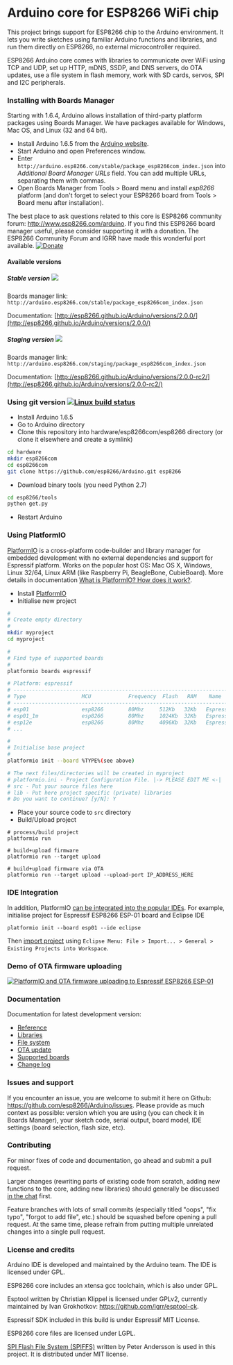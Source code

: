 Arduino core for ESP8266 WiFi chip
===========================================

This project brings support for ESP8266 chip to the Arduino environment. It lets you write sketches using familiar Arduino functions and libraries, and run them directly on ESP8266, no external microcontroller required.

ESP8266 Arduino core comes with libraries to communicate over WiFi using TCP and UDP, set up HTTP, mDNS, SSDP, and DNS servers, do OTA updates, use a file system in flash memory, work with SD cards, servos, SPI and I2C peripherals.

### Installing with Boards Manager ###

Starting with 1.6.4, Arduino allows installation of third-party platform packages using Boards Manager. We have packages available for Windows, Mac OS, and Linux (32 and 64 bit).

- Install Arduino 1.6.5 from the [Arduino website](http://www.arduino.cc/en/main/software).
- Start Arduino and open Preferences window.
- Enter ```http://arduino.esp8266.com/stable/package_esp8266com_index.json``` into *Additional Board Manager URLs* field. You can add multiple URLs, separating them with commas.
- Open Boards Manager from Tools > Board menu and install *esp8266* platform (and don't forget to select your ESP8266 board from Tools > Board menu after installation).

The best place to ask questions related to this core is ESP8266 community forum: http://www.esp8266.com/arduino.
If you find this ESP8266 board manager useful, please consider supporting it with a donation. The ESP8266 Community Forum and IGRR have made this wonderful port available.
[![Donate](https://img.shields.io/badge/paypal-donate-yellow.svg)](https://www.paypal.com/webscr?cmd=_s-xclick&hosted_button_id=4M56YCWV6PX66)

#### Available versions

##### Stable version ![](http://arduino.esp8266.com/stable/badge.svg)
Boards manager link: `http://arduino.esp8266.com/stable/package_esp8266com_index.json`

Documentation: [http://esp8266.github.io/Arduino/versions/2.0.0/](http://esp8266.github.io/Arduino/versions/2.0.0/)

##### Staging version ![](http://arduino.esp8266.com/staging/badge.svg)
Boards manager link: `http://arduino.esp8266.com/staging/package_esp8266com_index.json`

Documentation: [http://esp8266.github.io/Arduino/versions/2.0.0-rc2/](http://esp8266.github.io/Arduino/versions/2.0.0-rc2/)

### Using git version [![Linux build status](https://travis-ci.org/esp8266/Arduino.svg)](https://travis-ci.org/esp8266/Arduino)

- Install Arduino 1.6.5
- Go to Arduino directory
- Clone this repository into hardware/esp8266com/esp8266 directory (or clone it elsewhere and create a symlink)
```bash
cd hardware
mkdir esp8266com
cd esp8266com
git clone https://github.com/esp8266/Arduino.git esp8266
```
- Download binary tools (you need Python 2.7)
```bash
cd esp8266/tools
python get.py
```
- Restart Arduino

### Using PlatformIO

[PlatformIO](http://platformio.org) is a cross-platform code-builder and library manager for embedded development with no external dependencies and support for Espressif platform. Works on the popular host OS: Mac OS X, Windows, Linux 32/64, Linux ARM (like Raspberry Pi, BeagleBone, CubieBoard). More details in documentation [What is PlatformIO? How does it work?](http://docs.platformio.org/en/latest/faq.html#general).

- Install [PlatformIO](http://platformio.org)
- Initialise new project
```bash
# 
# Create empty directory
#
mkdir myproject
cd myproject

# 
# Find type of supported boards
#
platformio boards espressif

# Platform: espressif
# --------------------------------------------------------------------------------------------------------
# Type                  MCU            Frequency  Flash   RAM    Name
# --------------------------------------------------------------------------------------------------------
# esp01                 esp8266        80Mhz     512Kb   32Kb   Espressif ESP8266 ESP-01 board
# esp01_1m              esp8266        80Mhz     1024Kb  32Kb   Espressif ESP8266 ESP-01-1MB board
# esp12e                esp8266        80Mhz     4096Kb  32Kb   Espressif ESP8266 ESP-12E board (NodeMCU)
# ...

#
# Initialise base project
#
platformio init --board %TYPE%(see above)

# The next files/directories will be created in myproject
# platformio.ini - Project Configuration File. |-> PLEASE EDIT ME <-|
# src - Put your source files here
# lib - Put here project specific (private) libraries
# Do you want to continue? [y/N]: Y
```
- Place your source code to `src` directory
- Build/Upload project
```
# process/build project
platformio run

# build+upload firmware
platformio run --target upload

# build+upload firmware via OTA
platformio run --target upload --upload-port IP_ADDRESS_HERE
```

### IDE Integration
In addition, PlatformIO [can be integrated into the popular IDEs](http://docs.platformio.org/en/latest/ide.html). For example, initialise project for Espressif ESP8266 ESP-01 board and Eclipse IDE
```
platformio init --board esp01 --ide eclipse
```
Then [import project](http://docs.platformio.org/en/latest/ide/eclipse.html) using `Eclipse Menu: File > Import... > General > Existing Projects into Workspace`.

### Demo of OTA firmware uploading
[![PlatformIO and OTA firmware uploading to Espressif ESP8266 ESP-01](http://img.youtube.com/vi/W8wWjvQ8ZQs/0.jpg)](http://www.youtube.com/watch?v=W8wWjvQ8ZQs "PlatformIO and OTA firmware uploading to Espressif ESP8266 ESP-01")

### Documentation

Documentation for latest development version:

- [Reference](doc/reference.md)
- [Libraries](doc/libraries.md)
- [File system](doc/filesystem.md)
- [OTA update](doc/ota_updates/ota_updates.md)
- [Supported boards](doc/boards.md)
- [Change log](doc/changes.md)

### Issues and support ###

If you encounter an issue, you are welcome to submit it here on Github: https://github.com/esp8266/Arduino/issues.
Please provide as much context as possible: version which you are using (you can check it in Boards Manager), your sketch code, serial output, board model, IDE settings (board selection, flash size, etc).

### Contributing

For minor fixes of code and documentation, go ahead and submit a pull request.

Larger changes (rewriting parts of existing code from scratch, adding new functions to the core, adding new libraries) should generally be discussed [in the chat](https://gitter.im/esp8266/Arduino) first.

Feature branches with lots of small commits (especially titled "oops", "fix typo", "forgot to add file", etc.) should be squashed before opening a pull request. At the same time, please refrain from putting multiple unrelated changes into a single pull request.

### License and credits ###

Arduino IDE is developed and maintained by the Arduino team. The IDE is licensed under GPL.

ESP8266 core includes an xtensa gcc toolchain, which is also under GPL.

Esptool written by Christian Klippel is licensed under GPLv2, currently maintained by Ivan Grokhotkov: https://github.com/igrr/esptool-ck.

Espressif SDK included in this build is under Espressif MIT License.

ESP8266 core files are licensed under LGPL.

[SPI Flash File System (SPIFFS)](https://github.com/pellepl/spiffs) written by Peter Andersson is used in this project. It is distributed under MIT license.

